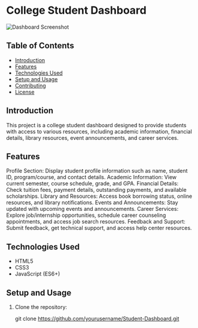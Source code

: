# College Student Dashboard

![Dashboard Screenshot](dashboard-screenshot.png)

## Table of Contents

- [Introduction](#introduction)
- [Features](#features)
- [Technologies Used](#technologies-used)
- [Setup and Usage](#setup-and-usage)
- [Contributing](#contributing)
- [License](#license)

## Introduction

This project is a college student dashboard designed to provide students with access to various resources, including academic information, financial details, library resources, event announcements, and career services.

## Features

  Profile Section: Display student profile information such as name, student ID, program/course, and contact details.
  Academic Information: View current semester, course schedule, grade, and GPA.
  Financial Details: Check tuition fees, payment details, outstanding payments, and available scholarships.
  Library and Resources: Access book borrowing status, online resources, and library notifications.
  Events and Announcements: Stay updated with upcoming events and announcements.
  Career Services: Explore job/internship opportunities, schedule career counseling appointments, and access job search resources.
  Feedback and Support: Submit feedback, get technical support, and access help center resources.

## Technologies Used

- HTML5
- CSS3
- JavaScript (ES6+)

## Setup and Usage

1. Clone the repository:

   git clone https://github.com/yourusername/Student-Dashboard.git


